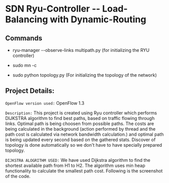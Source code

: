 # SDN Ryu-Controller -- Load-Balancing with Dynamic-Routing

## Commands
- ryu-manager --observe-links multipath.py (for initializing the RYU controller)

- sudo mn -c
- sudo python topology.py (For initializing the topology of the network)

## Project Details: 

``OpenFlow version used:`` OpenFlow 1.3 


``Description:`` This project is created using Ryu controller which performs DIJKSTRA algorithm to find best paths, based on traffic flowing through links. Optimal path is being choosen from possible paths. The costs are being calculated in the background (action performed by thread and the path cost is calculated via network bandwidth calculation.) and optimal path is being updated every second based on the gathered stats. Discover of topology is done automatically so we don't have to have specially prepared topology. 


``DIJKSTRA ALOGRITHM USED:``
We have used Dijkstra algorithm to find the shortest available path from H1 to H2. The algorithm uses min heap functionality to calculate the smallest path cost. Following is the screenshot of the code.


